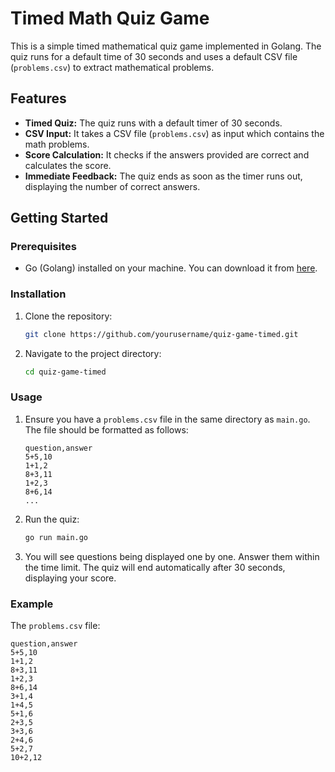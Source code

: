 # Timed Math Quiz Game

This is a simple timed mathematical quiz game implemented in Golang. The quiz runs for a default time of 30 seconds and uses a default CSV file (`problems.csv`) to extract mathematical problems. 

## Features
- **Timed Quiz:** The quiz runs with a default timer of 30 seconds.
- **CSV Input:** It takes a CSV file (`problems.csv`) as input which contains the math problems.
- **Score Calculation:** It checks if the answers provided are correct and calculates the score.
- **Immediate Feedback:** The quiz ends as soon as the timer runs out, displaying the number of correct answers.

## Getting Started

### Prerequisites
- Go (Golang) installed on your machine. You can download it from [here](https://golang.org/dl/).

### Installation
1. Clone the repository:
    ```sh
    git clone https://github.com/yourusername/quiz-game-timed.git
    ```
2. Navigate to the project directory:
    ```sh
    cd quiz-game-timed
    ```

### Usage
1. Ensure you have a `problems.csv` file in the same directory as `main.go`. The file should be formatted as follows:
    ```csv
    question,answer
    5+5,10
    1+1,2
    8+3,11
    1+2,3
    8+6,14
    ...
    ```

2. Run the quiz:
    ```sh
    go run main.go
    ```

3. You will see questions being displayed one by one. Answer them within the time limit. The quiz will end automatically after 30 seconds, displaying your score.

### Example

The `problems.csv` file:

```csv
question,answer
5+5,10
1+1,2
8+3,11
1+2,3
8+6,14
3+1,4
1+4,5
5+1,6
2+3,5
3+3,6
2+4,6
5+2,7
10+2,12
